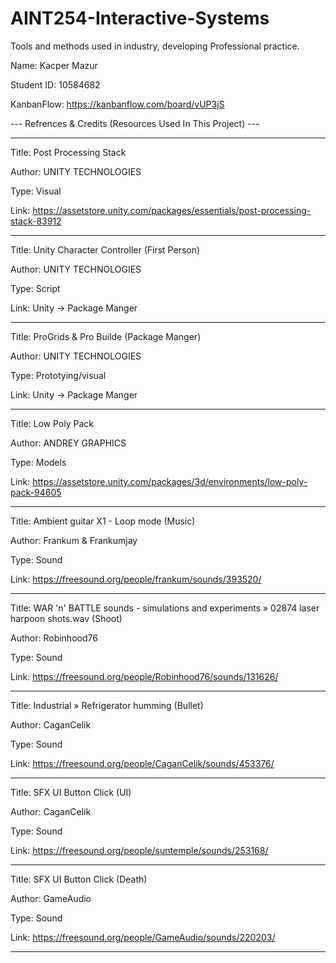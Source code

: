 # AINT254-Interactive-Systems
 Tools and methods used in industry, developing Professional practice.

Name: Kacper Mazur

Student ID: 10584682

KanbanFlow: https://kanbanflow.com/board/vUP3jS

--- Refrences & Credits (Resources Used In This Project) ---

___

Title: Post Processing Stack

Author: UNITY TECHNOLOGIES

Type: Visual

Link: https://assetstore.unity.com/packages/essentials/post-processing-stack-83912
___

Title: Unity Character Controller (First Person)

Author: UNITY TECHNOLOGIES

Type: Script

Link: Unity -> Package Manger 
___

Title: ProGrids & Pro Builde (Package Manger)

Author: UNITY TECHNOLOGIES

Type: Prototying/visual 

Link: Unity -> Package Manger 
___

Title: Low Poly Pack

Author: ANDREY GRAPHICS

Type: Models

Link: https://assetstore.unity.com/packages/3d/environments/low-poly-pack-94605
___

Title: Ambient guitar X1 - Loop mode (Music)

Author: Frankum & Frankumjay

Type: Sound

Link: https://freesound.org/people/frankum/sounds/393520/
___

Title: WAR 'n' BATTLE sounds - simulations and experiments » 02874 laser harpoon shots.wav (Shoot)

Author: Robinhood76

Type: Sound

Link: https://freesound.org/people/Robinhood76/sounds/131626/
___

Title: Industrial » Refrigerator humming (Bullet)

Author: CaganCelik

Type: Sound

Link: https://freesound.org/people/CaganCelik/sounds/453376/
___

Title: SFX UI Button Click (UI)

Author: CaganCelik

Type: Sound

Link: https://freesound.org/people/suntemple/sounds/253168/
___

Title: SFX UI Button Click (Death)

Author: GameAudio

Type: Sound

Link: https://freesound.org/people/GameAudio/sounds/220203/
___
